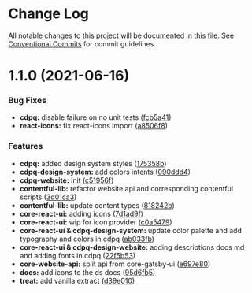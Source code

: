 # Change Log

All notable changes to this project will be documented in this file. See
[Conventional Commits](https://conventionalcommits.org) for commit guidelines.

# 1.1.0 (2021-06-16)

### Bug Fixes

- **cdpq:** disable failure on no unit tests
  ([fcb5a41](https://github.com/newrade/newrade/tree/master/packages/cdpq-design-website/commit/fcb5a4126de6ca946fa2a40807c817de883fe0ce))
- **react-icons:** fix react-icons import
  ([a8506f8](https://github.com/newrade/newrade/tree/master/packages/cdpq-design-website/commit/a8506f89337f593c9745f7db399969973aa5a29f))

### Features

- **cdpq:** added design system styles
  ([175358b](https://github.com/newrade/newrade/tree/master/packages/cdpq-design-website/commit/175358bf22d8499b07ef10fb971142414381d545))
- **cdpq-design-system:** add colors intents
  ([090ddd4](https://github.com/newrade/newrade/tree/master/packages/cdpq-design-website/commit/090ddd467c784e8ef70b1b3de7bfd8b84fec5ef9))
- **cdpq-website:** init
  ([c51956f](https://github.com/newrade/newrade/tree/master/packages/cdpq-design-website/commit/c51956fd40f157a59258890fa86b1779525de752))
- **contentful-lib:** refactor website api and corresponding contentful scripts
  ([3d01ca3](https://github.com/newrade/newrade/tree/master/packages/cdpq-design-website/commit/3d01ca326a8bb9a74522709a617406d240686d41))
- **contentful-lib:** update content types
  ([818242b](https://github.com/newrade/newrade/tree/master/packages/cdpq-design-website/commit/818242b301a34b4c77c6fde0113b74574fa09050))
- **core-react-ui:** adding icons
  ([7d1ad9f](https://github.com/newrade/newrade/tree/master/packages/cdpq-design-website/commit/7d1ad9f29d0447e1a3ea2bd2c34229bae368ec2e))
- **core-react-ui:** wip for icon provider
  ([c0a5479](https://github.com/newrade/newrade/tree/master/packages/cdpq-design-website/commit/c0a547903a9e8d38b82f3bd051c20baf77f72a63))
- **core-react-ui & cdpq-design-system:** update color palette and add
  typography and colors in cdpq
  ([ab033fb](https://github.com/newrade/newrade/tree/master/packages/cdpq-design-website/commit/ab033fb0c2bb83837499706b8337309b133c8703))
- **core-react-ui & cdpq-design-website:** adding descriptions docs md and
  adding fonts in cdpq
  ([22f5b53](https://github.com/newrade/newrade/tree/master/packages/cdpq-design-website/commit/22f5b532159a75c5e1f68ce9e15c0f65dbe7b194))
- **core-website-api:** split api from core-gatsby-ui
  ([e697e80](https://github.com/newrade/newrade/tree/master/packages/cdpq-design-website/commit/e697e8088b0a11fb0bd7a6efbb6c0bfea7871191))
- **docs:** add icons to the ds docs
  ([95d6fb5](https://github.com/newrade/newrade/tree/master/packages/cdpq-design-website/commit/95d6fb5c71e00f16a850c5871a1fc76d71d7f2f7))
- **treat:** add vanilla extract
  ([d39e010](https://github.com/newrade/newrade/tree/master/packages/cdpq-design-website/commit/d39e01045115db925a6a63001471de80e540702b))
